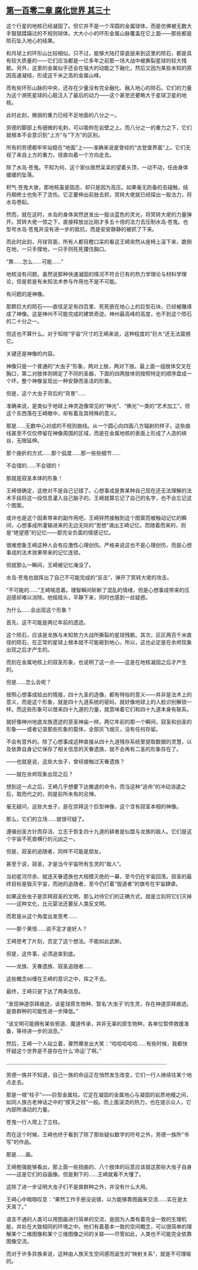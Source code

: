## [第一百零二章 腐化世界 其三十](https://www.xxbiquge.com/11_11207/9211676.html)


  这个行星的地核已经凝固了。但它并不是一个浑圆的金属球体，而是仿佛被无数大手狠狠蹂躏过的不规则球体。大大小小的环形金属山脉覆盖在它上面——那些都是陨石坠入地心的结果。

  和月球上的环形山比较相似。只不过，能够大陆打穿底层来到这里的陨石，都是具有较大质量的——它们应当都是一亿多年之前那一场大战中被撕裂星球的较大残骸。另外，这里的金属似乎还会在强大的动能之下融化，然后又因为某些未知的原因高速凝结，形成这千米之高的金属山峰。

  而有些环形山脉的中央，还存在少量没有完全融化、融入地心的陨石。它们的力量为这个濒死星球的心脏注入了最后的动力——这个甚至还要略大于星球卫星的地核。

  此时此刻，微弱的重力已经不足地面的八分之一。

  劳德的脚部上有细微的毛刺，可以吸附在岩壁之上。而八分之一的重力之下，它们就根本不会意识到“上方”与“下方”的区别。

  所有的劳德都牢牢站稳在“地面”上——准确来说是曾经的“古登堡界面”上。它们无视了来自上方的重力，径直向着一个方向走去。

  除了水岛·苍鬼。不知为何，这个家伙居然呆呆的望着头顶，一动不动，任由身体缓缓的坠落。

  积气·苍鬼大骇，那地核虽是固态，却只是因为高压。如果毫无防备的去碰触，结丹期修士也免不了烫伤。它正要伸出前肢去抓，冥转大佬就已经探出一股法力，将水岛卷起。

  然而，就在这时，水岛的身体突然迸发出一股淡蓝色的灵光，将冥转大佬的力量弹开。冥转大佬一惊之下，直接释放出比刚才多五十倍的法力去压制水岛·苍鬼。也型号水岛·苍鬼并没有进一步的抵抗，而是安安静静的被抓了下来。

  而此时此刻，月球背面，所有人都目瞪口呆的看这王崎突然从座椅上滚下来，跪倒在地，一只手撑地，一只手则死死攥住胸口。

  “靠……怎么……可能……“

  地核没有问题。虽然说那种快速凝固的情况不符合已有的热力学理论与材料学理论，但是若是有未知法术参与作用也不是不可能。

  有问题的是神像。

  那颗巨大的陨石——直径足足有四百里、死死嵌在地心上的巨型石块，已经被雕琢成了神像。这是神州不可能完成的建筑奇迹。神州最高峰的高度，也不到这个陨石的二十分之一。

  但这也不算什么。对于知晓“宇宙“尺寸的王崎来说，这种程度的”巨大“还无法震撼它。

  关键还是神像的内容。

  神像只是一个普通的“大虫子“形象，两对上肢，两对下肢。最上面一组肢体交叉在胸口，第二对肢体则绑定了不同的圣器，下面的四两肢体则按照特定的顺序盘成一个环。整个神像呈现出一种安静而圣洁的形象。

  但是，这个大虫子背后的“背景”……

  准确来说，是类似于地球上神灵造像常见的“神光”、“佛光”一类的“艺术加工”。但这个东西落在王崎眼中，却有着及其特殊的意义。

  那是……无数中心对成的不规则曲线。从一个圆心向四面八方辐射的样子。这些曲线甚至不仅仅停留在神像周围的区域，而是在金属地核的表面上形成了人造的峡谷，无限延伸。

  那个曲折的方式……那个弧度……那一些些细节……

  不会错的……不会错的！

  那就是寂圣本体的形象！

  王崎很确定，这绝对不是自己记错了。心想事成是靠某种自己现在还无法理解的法术手段将这一段信息灌入自己脑子的。王崎就算忘记了自己的名字，也不会忘记这个图案。

  或许也是这个因素带来的副作用吧，王崎猝然接触到这个图案而被触动记忆的瞬间，心想事成所灌输进来的无边无际的“思想”涌出王崎记忆。而随着而来的，则是“绝望感”的记忆——那完全负面的情感记忆。

  很难想象王崎这种人会有应激性心理创伤。严格来说这也不是心理创伤，而是心想事成的法术效果带来的记忆连锁。

  但就那么一瞬间，王崎被记忆淹没了。

  水岛·苍鬼也就挥出了自己不可能完成的“反击”，弹开了冥转大佬的攻击。

  “不可能的……”王崎喘息着。理智瞬间斩断了混乱的情绪，但是心想事成带来的压迫感却难以消除。他摇摇头，平静下来，同时也感到一丝疑惑。

  为什么……会出现这个形象？

  首先，这不可能是两亿年前的遗迹。

  这个陨石，应该是龙族与未知势力大战所撕裂的星球残骸。其次，区区两百千米直径的陨石，在正常的星球上根本就不可能砸到地心，所以，这也必定是在余烬现象出现之后才产生的。

  而刻在金属地核上的寂圣形象，也说明了这一点——这是在地核凝固之后才产生的。

  但是……怎么会呢？

  按照心想事成给出的情报，四十九圣的造像，都有特俗的意义——并非是法术上的意义，而是这个形象，就是四十九道系统的密码，就好像地球上的人脸识别解锁一样。而这些形象可以借来四十九道的力量，就意味着它们和四十九道本身有联系。

  就好像神州地底龙族遗迹的至圣神庙一样。两亿年前的那一个瞬间，寂圣和创圣的形象——或者记录那些形象的载体，全部灰飞烟灭，没有任何存留。

  不会有意外的。除了心想事成这种直接从四十九道残存系统里提取数据的灵慧，以及依靠自身记忆保存了相关信息的天眷遗族，就不会再有二圣的形象存在了。

  ——也就是说，这些大虫子，曾经接触过天眷遗族？

  ——就在余烬现象出现之后？

  想到这一点之后，王崎几乎想要下达撤退的命令。而当这种“逃命”的冲动消退之后，取而代之的，则是前所未有的忌惮。

  毫无疑问，这些大虫子，是在崇拜这个巨型神像，这个含有寂圣本相的神像。

  那么，它们的立场……就很可疑了。

  遵循创圣方针而存活、立志于恢复四十九道的耕者是仙盟与龙族的敌人。它们是这个宇宙不死兽横行的元凶之一。

  但是，寂圣的追随者，同样不可能是朋友。

  甚至于说，寂圣，才是当今宇宙所有生灵的“敌人”。

  当初星河尽赤、就连天眷遗族也大规模灭绝的一幕，至今仍在宇宙回荡。寂圣的最终目标是毁灭宇宙，而祂的追随者，至今仍打着“毁道者”的旗号在宇宙肆虐。

  如果这些虫子是崇拜寂圣的文明，那么对待它们的正确方式，就是立刻将它们灭掉——这种文化，比元婴法还要反人类反文明。

  而若是从这个角度出发思考……

  ——那个黄怪……说不定才是好人？

  王崎思考了片刻，否定了这个想法。不能如此武断。

  但是，这件事，必须追查到底。

  ——龙族、天眷遗族、寂圣追随者……

  这些概念纠缠在王崎的意识之中，挥之不去。

  最终，王崎只是下达了两条信息。

  “发现神道崇拜痕迹，该星球原生物种、暂名‘大虫子’的生灵，存在神道崇拜痕迹。是兽群种的可能性进一步降低。”

  “该文明可能拥有某些邪道、魔道传承，并非无辜的原生物种，各单位暂停救援准备，等待进一步的消息。”

  然后，王崎一个人站立着，骤然爆发出大笑：“哈哈哈哈哈……有些时候，我都快怀疑这个世界是不是存在什么‘命运’了啊。”

  ………………………………………………………………………………………………

  劳德一族并不知道，自己一族的命运正在悄然发生改变，它们一行人继续往某个地点走去。

  那是一根“柱子”——巨型金属柱。它定在凝固的金属地心与凝固的岩质地幔之间，如同人族古老神话之中的“撑天之柱”一般。而上面滚烫的热力，也在提示众人，它内部所涌动的力量。

  苍鬼一行人爬上了立柱。

  而在这个时候，王崎也终于看到了除了那些疑似数字的符号之外，劳德一族所“书写”的作品。

  那是……画。

  王崎勉强能够看出，那上面一些扭曲的、八个肢体的玩意应该就这那些大虫子自身——这是它们的自画像。但是剩下的……王崎就看不大懂了。

  这除了进一步证明大虫子们不是兽群种之外，并没有什么大用。

  王崎心中暗暗叹息：“果然工作手册没说错，以为能够靠图画来交流……实在是太天真了。”

  语言不通的人类可以用图画进行简单的交流，是因为人类有着完全一致的生理机能，并处在大致相同的环境之中。他们有着基本一致的空间概念，可以很简单的理解某个二维图像和某个三维图像之间的关联——尽管如此，人类也不可能完全依靠图像交流。

  而对于许多异族来说，这种由人族天生空间感而诞生的“映射关系”，就是不可理喻的。
